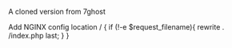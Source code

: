 A cloned version from 7ghost

Add NGINX config
    location /
    {
    if (!-e $request_filename){
        rewrite . /index.php last;
      }
    }
